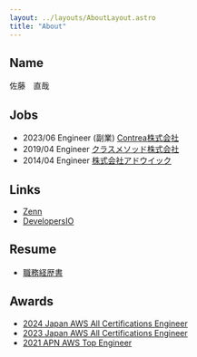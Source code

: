 ```yaml
---
layout: ../layouts/AboutLayout.astro
title: "About"
---
```


## Name

佐藤　直哉

## Jobs

- 2023/06 Engineer (副業) [Contrea株式会社](https://www.contrea.jp/)
- 2019/04 Engineer [クラスメソッド株式会社](https://classmethod.jp/)
- 2014/04 Engineer [株式会社アドウイック](https://www.adwic.co.jp/)

## Links

- [Zenn](https://zenn.dev/briete)
- [DevelopersIO](https://dev.classmethod.jp/author/sato-naoya/)

## Resume

- [職務経歴書](https://findy-code.io/share_profiles/8DdhiBE8UoUqT)

## Awards

- [2024 Japan AWS All Certifications Engineer](https://aws.amazon.com/jp/blogs/psa/2024-japan-aws-all-certifications-engineers/)
- [2023 Japan AWS All Certifications Engineer](https://aws.amazon.com/jp/blogs/psa/2023-japan-aws-all-certifications-engineers/)
- [2021 APN AWS Top Engineer](https://aws.amazon.com/jp/blogs/psa/apn-engineers-award-2021/)
